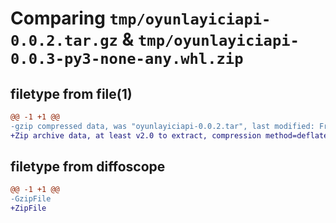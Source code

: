 # Comparing `tmp/oyunlayiciapi-0.0.2.tar.gz` & `tmp/oyunlayiciapi-0.0.3-py3-none-any.whl.zip`

## filetype from file(1)

```diff
@@ -1 +1 @@
-gzip compressed data, was "oyunlayiciapi-0.0.2.tar", last modified: Fri Apr 12 17:26:13 2024, max compression
+Zip archive data, at least v2.0 to extract, compression method=deflate
```

## filetype from diffoscope

```diff
@@ -1 +1 @@
-GzipFile
+ZipFile
```

